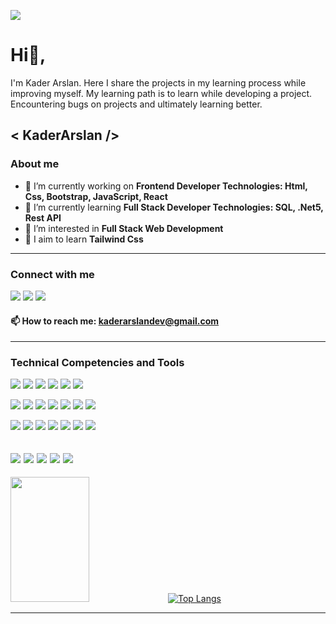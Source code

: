 ![](https://komarev.com/ghpvc/?username=KaderArslan&color=orange)
# Hi👋,

I'm Kader Arslan. Here I share the projects in my learning process while improving myself. My learning path is to learn while developing a project. Encountering bugs on projects and ultimately learning better.
<!-- I aim to integrate the Kaizen technique into my life. With continuous improvement, I strive to open the difference between yesterday's me and tomorrow's me. My goal is to learn more. Apply while learning. Understanding the secret of the job while applying. -->
## < KaderArslan />
<!-- ✨👋📫😄💬🤔⚡👯💞️ -->
### About me
- 🔭 I’m currently working on **Frontend Developer Technologies: Html, Css, Bootstrap, JavaScript, React**
- 🌱 I’m currently learning **Full Stack Developer Technologies: SQL, .Net5, Rest API**
- 👀 I’m interested in **Full Stack Web Development**
- 🤔 I aim to learn **Tailwind Css**
---
### Connect with me
[<img src="https://img.shields.io/badge/-KaderArslan-0A66C2?logo=LinkedIn&logoColor=fff">](https://www.linkedin.com/in/kaderarslan/ "Kader Arslan LinkedIn Profile") [<img src="https://img.shields.io/badge/-HackerRank-00EA64?logo=hackerrank&logoColor=fff">](https://www.hackerrank.com/kaderarslann0316?hr_r=1 "Kader Arslan HackerRank Profile") [<img src="https://img.shields.io/badge/-Medium-000000?logo=medium&logoColor=fff">](https://medium.com/@kaderarslan "Kader Arslan Medium Profile")
<!-- [<img src="https://img.shields.io/badge/-Gmail-EA4335?logo=gmail&logoColor=fff">](kaderarslandev@gmail.com "Kader Arslan Gmail") -->
#### 📫 How to reach me: kaderarslandev@gmail.com
---
### Technical Competencies and Tools
<img src="https://img.shields.io/badge/-Git-F05032?logo=git&logoColor=fff"> <img src="https://img.shields.io/badge/-GitHub-181717?logo=github&logoColor=fff"> <img src="https://img.shields.io/badge/-Markdown-000000?logo=markdown&logoColor=fff"> <img src="https://img.shields.io/badge/-Trello-0052CC?logo=trello&logoColor=fff"> <img src="https://img.shields.io/badge/-VSCode-007ACC?logo=visualstudiocode&logoColor=fff"> <img src="https://img.shields.io/badge/-VS-5C2D91?logo=visualstudio&logoColor=fff">

<img src="https://img.shields.io/badge/-HTML-E34F26?logo=html5&logoColor=fff"> <img src="https://img.shields.io/badge/-CSS-1572B6?logo=css3&logoColor=fff"> <img src="https://img.shields.io/badge/-Bootstrap-7952B3?logo=bootstrap&logoColor=fff"> <img src="https://img.shields.io/badge/-JavaScript-F7DF1E?logo=javascript&logoColor=fff"> <img src="https://img.shields.io/badge/-React-61DAFB?logo=React&logoColor=fff"> <img src="https://img.shields.io/badge/-Material.ui-007FFF?logo=mui&logoColor=fff"> <img src="https://img.shields.io/badge/-i18next-26A69A?logo=i18next&logoColor=fff">

<img src="https://img.shields.io/badge/-diagrams-F08705?logo=diagrams.net&logoColor=fff"> <img src="https://img.shields.io/badge/-MsSQL-CC2927?logo=microsoftsqlserver&logoColor=fff"> <img src="https://img.shields.io/badge/-.Net5-512BD4?logo=.net&logoColor=fff"> <img src="https://img.shields.io/badge/-json-000000?logo=json&logoColor=fff"> <img src="https://img.shields.io/badge/-Json%20Web%20Tokens-000000?logo=jsonwebtokens&logoColor=fff"> <img src="https://img.shields.io/badge/-Postman-FF6C37?logo=postman&logoColor=fff"> <img src="https://img.shields.io/badge/-Swagger-85EA2D?logo=swagger&logoColor=fff">

<img src="https://img.shields.io/badge/-Python-3776AB?logo=python&logoColor=fff"> <img src="https://img.shields.io/badge/-Selenium-43B02A?logo=selenium&logoColor=fff"> <img src="https://img.shields.io/badge/-Raspberry%20Pi-A22846?logo=raspberrypi&logoColor=fff"> <img src="https://img.shields.io/badge/-C-A8B9CC?logo=c&logoColor=fff"> <img src="https://img.shields.io/badge/-Arduino-00979D?logo=Arduino&logoColor=fff">
---
[<img width="50%" height="200px" src="https://github-readme-stats.vercel.app/api?username=KaderArslan&count_private=true&show_icons=true&theme=radical">](https://github-readme-stats.vercel.app/api?username=KaderArslan&count_private=true&show_icons=true&theme=radical "Kader Arslan LinkedIn Profile")[![Top Langs](https://github-readme-stats.vercel.app/api/top-langs/?username=KaderArslan&layout=compact)](https://github.com/anuraghazra/github-readme-stats)

<!-- [<img width="50%" height="200px" src="https://github-readme-stats.vercel.app/api/top-langs/?username=KADERARSLAN&show_icons=true&theme=radical">](https://github-readme-stats.vercel.app/api/top-langs/?username=KADERARSLAN&show_icons=true&theme=radical "Kader Arslan LinkedIn Profile") -->
---
<!-- <img width="100%" src="https://i.pinimg.com/originals/89/2e/8b/892e8b39f44fa8fedd2be543dd3f5289.gif?raw=true" width="100%"> -->

<!-- ### Technologies I'm Interested In
<img src="https://img.shields.io/badge/-Node.js-339933?logo=node.js&logoColor=fff"> <img src="https://img.shields.io/badge/-MongoDB-47A248?logo=mongodb&logoColor=fff"> <img src="https://img.shields.io/badge/-PHP-777BB4?logo=php&logoColor=fff"> <img src="https://img.shields.io/badge/-Tailwind%20CSS-06B6D4?logo=tailwindcss&logoColor=fff"> -->

<!-- ### Hobies
<img src="https://img.shields.io/badge/-Google%20Search%20Console-458CF5?logo=googlesearchconsole&logoColor=fff"> <img src="https://img.shields.io/badge/-Google%20PageSpeed%20Insights-4285F4?logo=pagespeedinsights&logoColor=fff"> <img src="https://img.shields.io/badge/-W3C%20Markup%20Validation%20Service-005A9C?logo=W3C&logoColor=fff">

<img src="https://img.shields.io/badge/-Admin%20Panel-6C78AF?logo=phpmyadmin&logoColor=fff"> <img src="https://img.shields.io/badge/-Google%20My%20Business-4285F4?logo=googlemybusiness&logoColor=fff"> <img src="https://img.shields.io/badge/-Google%20Analytics-E37400?logo=googleanalytics&logoColor=fff"> <img src="https://img.shields.io/badge/-Google%20Tag%20Manager-246FDB?logo=googletagmanager&logoColor=fff"> -->

<!--![Github stats](https://github-readme-stats.vercel.app/api?username=KaderArslan&count_private=true&show_icons=true&theme=radical)
![Top Languages](https://github-readme-stats.vercel.app/api/top-langs/?username=KADERARSLAN&show_icons=true&theme=radical)-->

